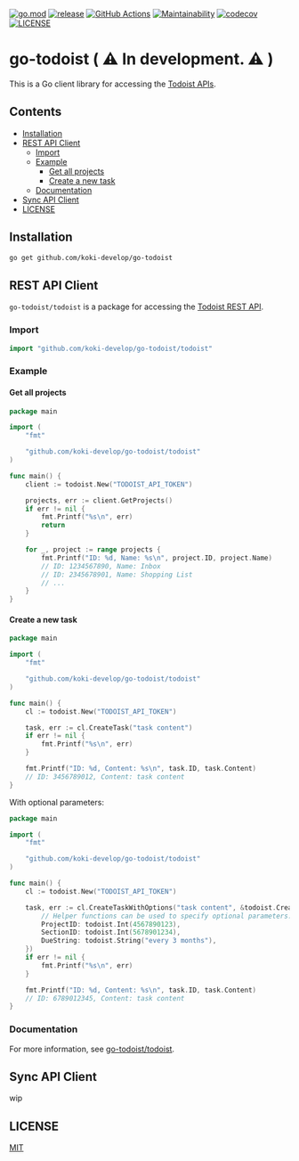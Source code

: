 [![go.mod](https://img.shields.io/github/go-mod/go-version/koki-develop/go-todoist)](https://github.com/koki-develop/go-todoist/blob/main/go.mod)
[![release](https://img.shields.io/github/v/release/koki-develop/go-todoist)](https://github.com/koki-develop/go-todoist/releases/latest)
[![GitHub Actions](https://github.com/koki-develop/go-todoist/actions/workflows/main.yml/badge.svg)](https://github.com/koki-develop/go-todoist/actions/workflows/main.yml)
[![Maintainability](https://api.codeclimate.com/v1/badges/0ee29ff12f800bcb7001/maintainability)](https://codeclimate.com/github/koki-develop/go-todoist/maintainability)
[![codecov](https://codecov.io/gh/koki-develop/go-todoist/branch/main/graph/badge.svg)](https://codecov.io/gh/koki-develop/go-todoist)
[![LICENSE](https://img.shields.io/github/license/koki-develop/go-todoist)](./LICENSE)

# go-todoist ( :warning: In development. :warning: )

This is a Go client library for accessing the [Todoist APIs](https://developer.todoist.com/guides/#our-apis).

## Contents

- [Installation](#installation)
- [REST API Client](#rest-api-client)
  - [Import](#import)
  - [Example](#example)
    - [Get all projects](#get-all-projects)
    - [Create a new task](#create-a-new-task)
  - [Documentation](#documentation)
- [Sync API Client](#sync-api-client)
- [LICENSE](#license)

## Installation

```sh
go get github.com/koki-develop/go-todoist
```

## REST API Client

`go-todoist/todoist` is a package for accessing the [Todoist REST API](https://developer.todoist.com/rest/v1).

### Import

```go
import "github.com/koki-develop/go-todoist/todoist"
```

### Example

#### Get all projects

```go
package main

import (
	"fmt"

	"github.com/koki-develop/go-todoist/todoist"
)

func main() {
	client := todoist.New("TODOIST_API_TOKEN")

	projects, err := client.GetProjects()
	if err != nil {
		fmt.Printf("%s\n", err)
		return
	}

	for _, project := range projects {
		fmt.Printf("ID: %d, Name: %s\n", project.ID, project.Name)
		// ID: 1234567890, Name: Inbox
		// ID: 2345678901, Name: Shopping List
		// ...
	}
}
```

#### Create a new task

```go
package main

import (
	"fmt"

	"github.com/koki-develop/go-todoist/todoist"
)

func main() {
	cl := todoist.New("TODOIST_API_TOKEN")

	task, err := cl.CreateTask("task content")
	if err != nil {
		fmt.Printf("%s\n", err)
	}

	fmt.Printf("ID: %d, Content: %s\n", task.ID, task.Content)
	// ID: 3456789012, Content: task content
}
```

With optional parameters:

```go
package main

import (
	"fmt"

	"github.com/koki-develop/go-todoist/todoist"
)

func main() {
	cl := todoist.New("TODOIST_API_TOKEN")

	task, err := cl.CreateTaskWithOptions("task content", &todoist.CreateTaskOptions{
		// Helper functions can be used to specify optional parameters.
		ProjectID: todoist.Int(4567890123),
		SectionID: todoist.Int(5678901234),
		DueString: todoist.String("every 3 months"),
	})
	if err != nil {
		fmt.Printf("%s\n", err)
	}

	fmt.Printf("ID: %d, Content: %s\n", task.ID, task.Content)
	// ID: 6789012345, Content: task content
}
```

### Documentation

For more information, see [go-todoist/todoist](https://pkg.go.dev/github.com/koki-develop/go-todoist/todoist).

## Sync API Client

<!-- TODO: add -->
wip

## LICENSE

[MIT](./LICENSE)

